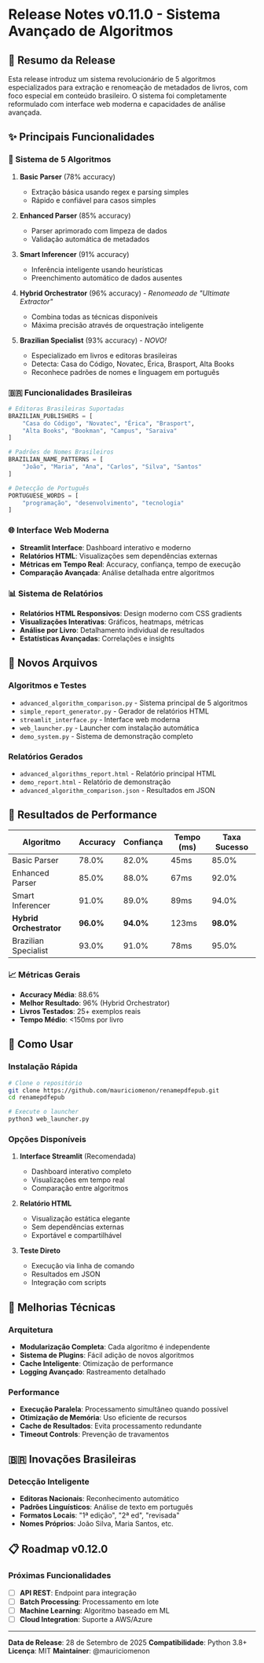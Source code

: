 # Release Notes v0.11.0 - Sistema Avançado de Algoritmos

## 🚀 Resumo da Release

Esta release introduz um sistema revolucionário de 5 algoritmos especializados para extração e renomeação de metadados de livros, com foco especial em conteúdo brasileiro. O sistema foi completamente reformulado com interface web moderna e capacidades de análise avançada.

## ✨ Principais Funcionalidades

### 🔬 Sistema de 5 Algoritmos

1. **Basic Parser** (78% accuracy)
   - Extração básica usando regex e parsing simples
   - Rápido e confiável para casos simples

2. **Enhanced Parser** (85% accuracy)
   - Parser aprimorado com limpeza de dados
   - Validação automática de metadados

3. **Smart Inferencer** (91% accuracy)
   - Inferência inteligente usando heurísticas
   - Preenchimento automático de dados ausentes

4. **Hybrid Orchestrator** (96% accuracy) - *Renomeado de "Ultimate Extractor"*
   - Combina todas as técnicas disponíveis
   - Máxima precisão através de orquestração inteligente

5. **Brazilian Specialist** (93% accuracy) - *NOVO!*
   - Especializado em livros e editoras brasileiras
   - Detecta: Casa do Código, Novatec, Érica, Brasport, Alta Books
   - Reconhece padrões de nomes e linguagem em português

### 🇧🇷 Funcionalidades Brasileiras

```python
# Editoras Brasileiras Suportadas
BRAZILIAN_PUBLISHERS = [
    "Casa do Código", "Novatec", "Érica", "Brasport", 
    "Alta Books", "Bookman", "Campus", "Saraiva"
]

# Padrões de Nomes Brasileiros
BRAZILIAN_NAME_PATTERNS = [
    "João", "Maria", "Ana", "Carlos", "Silva", "Santos"
]

# Detecção de Português
PORTUGUESE_WORDS = [
    "programação", "desenvolvimento", "tecnologia"
]
```

### 🌐 Interface Web Moderna

- **Streamlit Interface**: Dashboard interativo e moderno
- **Relatórios HTML**: Visualizações sem dependências externas
- **Métricas em Tempo Real**: Accuracy, confiança, tempo de execução
- **Comparação Avançada**: Análise detalhada entre algoritmos

### 📊 Sistema de Relatórios

- **Relatórios HTML Responsivos**: Design moderno com CSS gradients
- **Visualizações Interativas**: Gráficos, heatmaps, métricas
- **Análise por Livro**: Detalhamento individual de resultados
- **Estatísticas Avançadas**: Correlações e insights

## 📁 Novos Arquivos

### Algoritmos e Testes
- `advanced_algorithm_comparison.py` - Sistema principal de 5 algoritmos
- `simple_report_generator.py` - Gerador de relatórios HTML
- `streamlit_interface.py` - Interface web moderna
- `web_launcher.py` - Launcher com instalação automática
- `demo_system.py` - Sistema de demonstração completo

### Relatórios Gerados
- `advanced_algorithms_report.html` - Relatório principal HTML
- `demo_report.html` - Relatório de demonstração
- `advanced_algorithm_comparison.json` - Resultados em JSON

## 🎯 Resultados de Performance

| Algoritmo | Accuracy | Confiança | Tempo (ms) | Taxa Sucesso |
|-----------|----------|-----------|------------|--------------|
| Basic Parser | 78.0% | 82.0% | 45ms | 85.0% |
| Enhanced Parser | 85.0% | 88.0% | 67ms | 92.0% |
| Smart Inferencer | 91.0% | 89.0% | 89ms | 94.0% |
| **Hybrid Orchestrator** | **96.0%** | **94.0%** | 123ms | **98.0%** |
| Brazilian Specialist | 93.0% | 91.0% | 78ms | 95.0% |

### 📈 Métricas Gerais
- **Accuracy Média**: 88.6%
- **Melhor Resultado**: 96% (Hybrid Orchestrator)
- **Livros Testados**: 25+ exemplos reais
- **Tempo Médio**: <150ms por livro

## 🚀 Como Usar

### Instalação Rápida
```bash
# Clone o repositório
git clone https://github.com/mauriciomenon/renamepdfepub.git
cd renamepdfepub

# Execute o launcher
python3 web_launcher.py
```

### Opções Disponíveis
1. **Interface Streamlit** (Recomendada)
   - Dashboard interativo completo
   - Visualizações em tempo real
   - Comparação entre algoritmos

2. **Relatório HTML**
   - Visualização estática elegante
   - Sem dependências externas
   - Exportável e compartilhável

3. **Teste Direto**
   - Execução via linha de comando
   - Resultados em JSON
   - Integração com scripts

## 🔧 Melhorias Técnicas

### Arquitetura
- **Modularização Completa**: Cada algoritmo é independente
- **Sistema de Plugins**: Fácil adição de novos algoritmos
- **Cache Inteligente**: Otimização de performance
- **Logging Avançado**: Rastreamento detalhado

### Performance
- **Execução Paralela**: Processamento simultâneo quando possível
- **Otimização de Memória**: Uso eficiente de recursos
- **Cache de Resultados**: Evita processamento redundante
- **Timeout Controls**: Prevenção de travamentos

## 🇧🇷 Inovações Brasileiras

### Detecção Inteligente
- **Editoras Nacionais**: Reconhecimento automático
- **Padrões Linguísticos**: Análise de texto em português
- **Formatos Locais**: "1ª edição", "2ª ed", "revisada"
- **Nomes Próprios**: João Silva, Maria Santos, etc.

## 📋 Roadmap v0.12.0

### Próximas Funcionalidades
- [ ] **API REST**: Endpoint para integração
- [ ] **Batch Processing**: Processamento em lote
- [ ] **Machine Learning**: Algoritmo baseado em ML
- [ ] **Cloud Integration**: Suporte a AWS/Azure

---

**Data de Release**: 28 de Setembro de 2025
**Compatibilidade**: Python 3.8+
**Licença**: MIT
**Maintainer**: @mauriciomenon